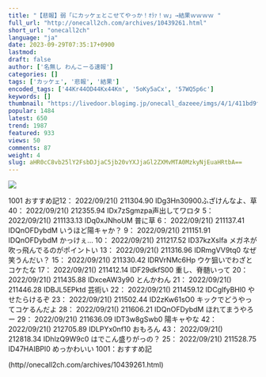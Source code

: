 ```yaml
---
title: "【悲報】弱「にカッケェとこせてやっか！ｵﾗｧ！ｗ」→結果ｗｗｗｗ "
full_url: "http://onecall2ch.com/archives/10439261.html"
short_url: "onecall2ch"
language: "ja"
date: 2023-09-29T07:35:17+0900
lastmod: 
draft: false
author: ['名無し わんこーる速報']
categories: []
tags: ['カッケェ', '悲報', '結果']
encoded_tags: ['44Kr44OD44Kx44Kn', '5oKy5aCx', '57WQ5p6c']
keywords: []
thumbnail: "https://livedoor.blogimg.jp/onecall_dazeee/imgs/4/1/411bd9fe.png"
popular: 1484
latest: 650
trend: 1987
featured: 933
views: 50
comments: 87
weight: 4
slug: aHR0cC8vb25lY2FsbDJjaC5jb20vYXJjaGl2ZXMvMTA0MzkyNjEuaHRtbA==
---
```


![](https://livedoor.blogimg.jp/onecall_dazeee/imgs/4/1/411bd9fe.png)

 1001 おすすめ記12： 2022/09/21() 211304.90 IDg3Hn30900ふざけんなよ、草 40： 2022/09/21() 212355.94 IDx7zSgmzpa声出してワロタ 5： 2022/09/21() 211133.13 IDq0xJNhoUM 普に草 6： 2022/09/21() 211137.41 IDQnOFDybdM いうほど陽キャか？ 9： 2022/09/21() 211151.91 IDQnOFDybdM かっけぇ… 10： 2022/09/21() 211217.52 ID37kzXslfa メガネが吹っ飛んでるのがポイントい 13： 2022/09/21() 211316.96 IDRmgVV9tq0 なぜ笑うんだい？ 15： 2022/09/21() 211330.42 IDRVrNMc6Hp ウケ狙いでわざとコケたな 17： 2022/09/21() 211412.14 IDF29dkfS00 重し、脊髄いって 20： 2022/09/21() 211435.88 IDxceAW3y90 とんかわん 21： 2022/09/21() 211446.28 IDBJL5EPktd 芸術い 22： 2022/09/21() 211459.12 IDCgIfyBHl0 やせたらけるぞ 23： 2022/09/21() 211502.44 ID2zKw61sO0 キックでどうやってコケるんだよ 28： 2022/09/21() 211606.21 IDQnOFDybdM ほれてまうやろー 29： 2022/09/21() 211636.09 IDT3w8gSwb0 陽キャやな 42： 2022/09/21() 212705.89 IDLPYx0nf10 おもろん 43： 2022/09/21() 212818.34 IDhlzQ9W9c0 はでこん盛りがっの？ 25： 2022/09/21() 211528.75 ID47HAIBPl0 めっかわいい 1001：おすすめ記

(http//onecall2ch.com/archives/10439261.html)
